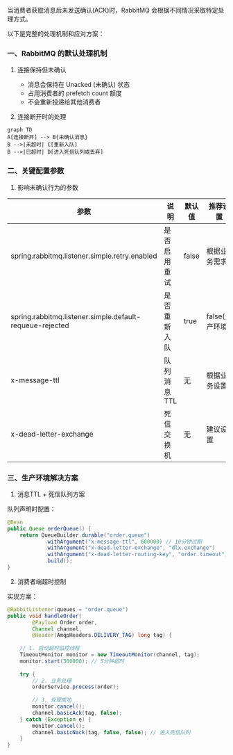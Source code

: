当消费者获取消息后未发送确认(ACK)时，RabbitMQ 会根据不同情况采取特定处理方式。

以下是完整的处理机制和应对方案：

### 一、RabbitMQ 的默认处理机制
1. 连接保持但未确认
    - 消息会保持在 Unacked (未确认) 状态
    - 占用消费者的 prefetch count 额度
    - 不会重新投递给其他消费者

2. 连接断开时的处理
```text
graph TD
A[连接断开] --> B{未确认消息}
B -->|未超时| C[重新入队]
B -->|已超时| D[进入死信队列或丢弃]
```

### 二、关键配置参数

1. 影响未确认行为的参数

|参数|说明|默认值|推荐设置|
| ---- | ---- | ---- | ---- |
|spring.rabbitmq.listener.simple.retry.enabled	            |是否启用重试	|false	|根据业务需求|
|spring.rabbitmq.listener.simple.default-requeue-rejected	|是否重新入队	|true	|false(生产环境)|
|x-message-ttl	                                            |队列消息TTL	|无	    |根据业务设置|
|x-dead-letter-exchange	                                    |死信交换机	|无	    |建议设置|

### 三、生产环境解决方案

1. 消息TTL + 死信队列方案

队列声明时配置：

```java
@Bean
public Queue orderQueue() {
    return QueueBuilder.durable("order.queue")
            .withArgument("x-message-ttl", 600000) // 10分钟过期
            .withArgument("x-dead-letter-exchange", "dlx.exchange")
            .withArgument("x-dead-letter-routing-key", "order.timeout")
            .build();
}
```

2. 消费者端超时控制

实现方案：

```java
@RabbitListener(queues = "order.queue")
public void handleOrder(
        @Payload Order order,
        Channel channel,
        @Header(AmqpHeaders.DELIVERY_TAG) long tag) {
    
    // 1. 启动超时监控线程
    TimeoutMonitor monitor = new TimeoutMonitor(channel, tag);
    monitor.start(300000); // 5分钟超时
    
    try {
        // 2. 业务处理
        orderService.process(order);
        
        // 3. 处理成功
        monitor.cancel();
        channel.basicAck(tag, false);
    } catch (Exception e) {
        monitor.cancel();
        channel.basicNack(tag, false, false); // 进入死信队列
    }
}
```

